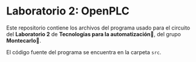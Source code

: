 # Laboratorio 2: OpenPLC

Este repositorio contiene los archivos del programa usado para el circuito del **Laboratorio 2** de **Tecnologías para la automatización**🤖, del grupo **Montecarlo**🎲.

El código fuente del programa se encuentra en la carpeta `src`.
